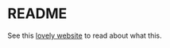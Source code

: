 # README

See this [lovely website](https://everythingability.github.io/remarked/) to read about what this.